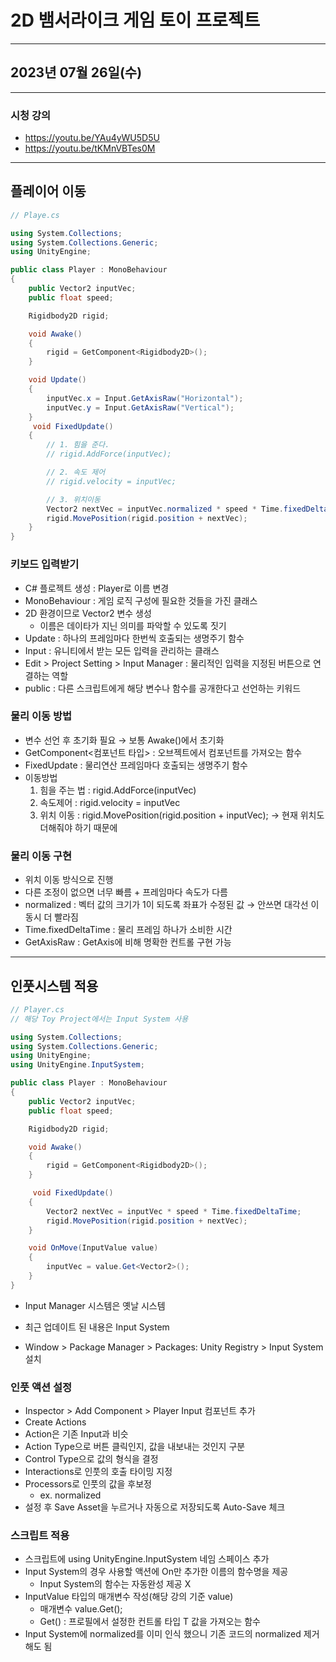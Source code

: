 # 2D 뱀서라이크 게임 토이 프로젝트

---

## 2023년 07월 26일(수)

---

### 시청 강의

- https://youtu.be/YAu4yWU5D5U
- https://youtu.be/tKMnVBTes0M

---

## 플레이어 이동

```csharp
// Playe.cs

using System.Collections;
using System.Collections.Generic;
using UnityEngine;

public class Player : MonoBehaviour
{
    public Vector2 inputVec;
    public float speed;

    Rigidbody2D rigid;

    void Awake()
    {
        rigid = GetComponent<Rigidbody2D>();
    }

    void Update()
    {
        inputVec.x = Input.GetAxisRaw("Horizontal");
        inputVec.y = Input.GetAxisRaw("Vertical");
    }
     void FixedUpdate()
    {
        // 1. 힘을 준다.
        // rigid.AddForce(inputVec);

        // 2. 속도 제어
        // rigid.velocity = inputVec;

        // 3. 위치이동
        Vector2 nextVec = inputVec.normalized * speed * Time.fixedDeltaTime;
        rigid.MovePosition(rigid.position + nextVec);
    }
}
```

### 키보드 입력받기

- C# 플로젝트 생성 : Player로 이름 변경
- MonoBehaviour : 게임 로직 구성에 필요한 것들을 가진 클래스
- 2D 환경이므로 Vector2 변수 생성
    - 이름은 데이타가 지닌 의미를 파악할 수 있도록 짓기
- Update : 하나의 프레임마다 한번씩 호출되는 생명주기 함수
- Input : 유니티에서 받는 모든 입력을 관리하는 클래스
- Edit > Project Setting > Input Manager : 물리적인 입력을 지정된 버튼으로 연결하는 역할
- public : 다른 스크립트에게 해당 변수나 함수를 공개한다고 선언하는 키워드

### 물리 이동 방법

- 변수 선언 후 초기화 필요 → 보통 Awake()에서 초기화
- GetComponent<컴포넌트 타입> : 오브젝트에서 컴포넌트를 가져오는 함수
- FixedUpdate : 물리연산 프레임마다 호출되는 생명주기 함수
- 이동방법
    1. 힘을 주는 법 : rigid.AddForce(inputVec)
    2. 속도제어 : rigid.velocity = inputVec
    3. 위치 이동 : rigid.MovePosition(rigid.position + inputVec); → 현재 위치도 더해줘야 하기 때문에

### 물리 이동 구현

- 위치 이동 방식으로 진행
- 다른 조정이 없으면 너무 빠름 + 프레임마다 속도가 다름
- normalized : 벡터 값의 크기가 1이 되도록 좌표가 수정된 값 → 안쓰면 대각선 이동시 더 빨라짐
- Time.fixedDeltaTime : 물리 프레임 하나가 소비한 시간
- GetAxisRaw : GetAxis에 비해 명확한 컨트롤 구현 가능

---

## 인풋시스템 적용

```csharp
// Player.cs
// 해당 Toy Project에서는 Input System 사용

using System.Collections;
using System.Collections.Generic;
using UnityEngine;
using UnityEngine.InputSystem;

public class Player : MonoBehaviour
{
    public Vector2 inputVec;
    public float speed;

    Rigidbody2D rigid;

    void Awake()
    {
        rigid = GetComponent<Rigidbody2D>();
    }

     void FixedUpdate()
    {
        Vector2 nextVec = inputVec * speed * Time.fixedDeltaTime;
        rigid.MovePosition(rigid.position + nextVec);
    }

    void OnMove(InputValue value)
    {
        inputVec = value.Get<Vector2>();
    }
}
```

- Input Manager 시스템은 옛날 시스템
- 최근 업데이트 된 내용은 Input System

- Window > Package Manager > Packages: Unity Registry > Input System 설치

### 인풋 액션 설정

- Inspector > Add Component > Player Input 컴포넌트 추가
- Create Actions
- Action은 기존 Input과 비슷
- Action Type으로 버튼 클릭인지, 값을 내보내는 것인지 구분
- Control Type으로 값의 형식을 결정
- Interactions로 인풋의 호출 타이밍 지정
- Processors로 인풋의 값을 후보정
    - ex. normalized
- 설정 후 Save Asset을 누르거나 자동으로 저장되도록 Auto-Save 체크

### 스크립트 적용

- 스크립트에 using UnityEngine.InputSystem 네임 스페이스 추가
- Input System의 경우 사용할 액션에 On만 추가한 이름의 함수명을 제공
    - Input System의 함수는 자동완성 제공 X
- InputValue 타입의 매개변수 작성(해당 강의 기준 value)
    - 매개변수 value.Get<T>();
    - Get<T>() : 프로필에서 설정한 컨트롤 타입 T 값을 가져오는 함수
- Input System에 normalized를 이미 인식 했으니 기존 코드의 normalized 제거해도 됨